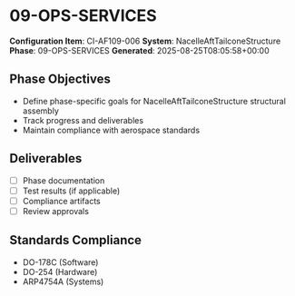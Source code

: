 # 09-OPS-SERVICES

**Configuration Item**: CI-AF109-006
**System**: NacelleAftTailconeStructure
**Phase**: 09-OPS-SERVICES
**Generated**: 2025-08-25T08:05:58+00:00

## Phase Objectives
- Define phase-specific goals for NacelleAftTailconeStructure structural assembly
- Track progress and deliverables
- Maintain compliance with aerospace standards

## Deliverables
- [ ] Phase documentation
- [ ] Test results (if applicable)
- [ ] Compliance artifacts
- [ ] Review approvals

## Standards Compliance
- DO-178C (Software)
- DO-254 (Hardware)
- ARP4754A (Systems)

